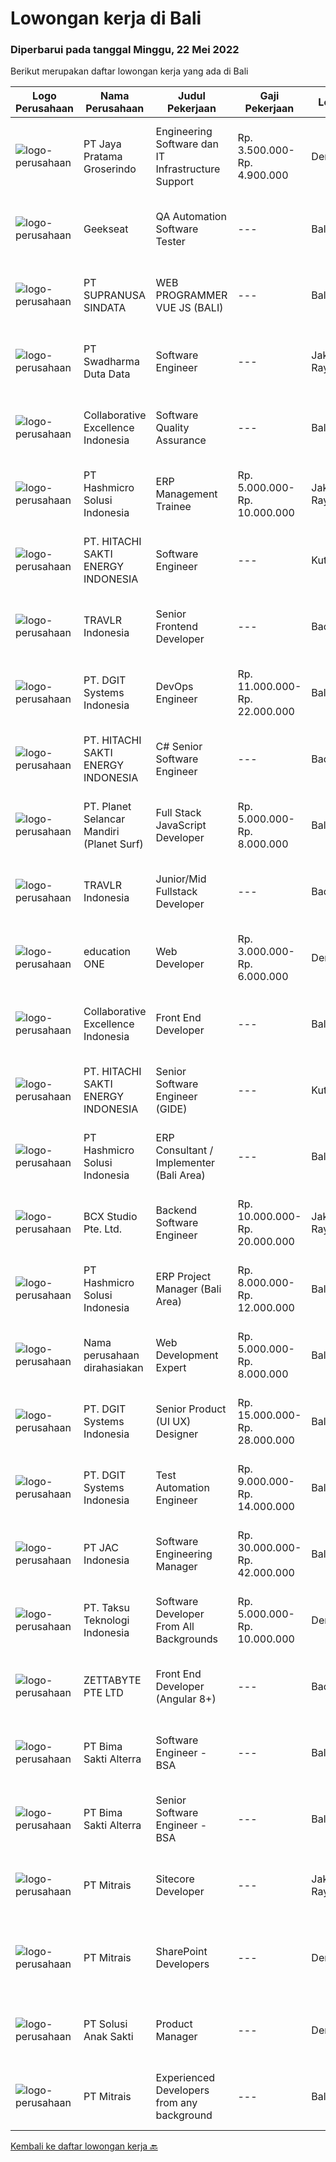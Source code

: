 
  # Lowongan kerja di Bali

  ### Diperbarui pada tanggal Minggu, 22 Mei 2022

  Berikut merupakan daftar lowongan kerja yang ada di Bali

  |Logo Perusahaan | Nama Perusahaan | Judul Pekerjaan | Gaji Pekerjaan | Lokasi | Deskripsi | Tanggal diunggah | Pranala |
  | -------------- | --------------- | --------------- | --------- | --------- | -------------- | ------- | ----------- |
  |![logo-perusahaan](https://image-service-cdn.seek.com.au/be1af91ee777d17a59fabd05c5b8597d433a88d1/ee4dce1061f3f616224767ad58cb2fc751b8d2dc)|PT Jaya Pratama Groserindo|Engineering Software dan IT Infrastructure Support|Rp. 3.500.000-Rp. 4.900.000|Denpasar|Kualifikasi :   Lulusan Sarjana Komputer Science / Information Technology (IT ) Minimum IPK 3,00 Usia 20 - 30 tahun  Menguasai C#, ASP.Net , Visual...|Rabu, 18 Mei 2022|https://www.jobstreet.co.id/id/job/engineering-software-dan-it-infrastructure-support-3887379?token=0~ed917ed1-3c91-4707-90e8-4230adcfd0dd&sectionRank=1&jobId=jobstreet-id-job-3887379|
|![logo-perusahaan](https://image-service-cdn.seek.com.au/961432dbd4f6f598e568bbe95a11411dce0703c4/ee4dce1061f3f616224767ad58cb2fc751b8d2dc)|Geekseat|QA Automation Software Tester|---|Bali|We’re looking for an Outstanding Automation Software Tester to join our Awesome Engineering Team. As an Automation Software Tester, you will design...|Sabtu, 21 Mei 2022|https://www.jobstreet.co.id/id/job/qa-automation-software-tester-3872721?token=0~ed917ed1-3c91-4707-90e8-4230adcfd0dd&sectionRank=2&jobId=jobstreet-id-job-3872721|
|![logo-perusahaan](https://image-service-cdn.seek.com.au/a50d942d1a834f67ed0f6529eed213256bc2fbab/ee4dce1061f3f616224767ad58cb2fc751b8d2dc)|PT SUPRANUSA SINDATA|WEB PROGRAMMER VUE JS (BALI)|---|Bali|Kualifikasi: Minimal Pendidikan S1 Information Technology / Computer Science dengan minimal IPK 3.00 Pengalaman minimal 1 tahun dengan pemrograman...|Sabtu, 21 Mei 2022|https://www.jobstreet.co.id/id/job/web-programmer-vue-js-bali-3879484?token=0~ed917ed1-3c91-4707-90e8-4230adcfd0dd&sectionRank=3&jobId=jobstreet-id-job-3879484|
|![logo-perusahaan](https://image-service-cdn.seek.com.au/e55e3708620a7ff5e7da329d1725ee01ed113417/ee4dce1061f3f616224767ad58cb2fc751b8d2dc)|PT Swadharma Duta Data|Software Engineer|---|Jakarta Raya|Software Development (.net) Memahami konsep pengembangan aplikasi Memahami konsep Microservices Architecture Familiar dengan Konsep Dasar dari Linux...|Kamis, 19 Mei 2022|https://www.jobstreet.co.id/id/job/software-engineer-3889138?token=0~ed917ed1-3c91-4707-90e8-4230adcfd0dd&sectionRank=4&jobId=jobstreet-id-job-3889138|
|![logo-perusahaan](https://image-service-cdn.seek.com.au/33ea8296c1c70739037d8b3472ff9ec4faeeab9d/ee4dce1061f3f616224767ad58cb2fc751b8d2dc)|Collaborative Excellence Indonesia|Software Quality Assurance|---|Bali|Responsibilities: Develops and maintains test scenarios and end user test scripts to verify new functionality performs as designed and meets customer...|Jumat, 20 Mei 2022|https://www.jobstreet.co.id/id/job/software-quality-assurance-3877285?token=0~ed917ed1-3c91-4707-90e8-4230adcfd0dd&sectionRank=5&jobId=jobstreet-id-job-3877285|
|![logo-perusahaan](https://image-service-cdn.seek.com.au/f6d60ad46f70dbd67cd5ea70ad66341689963cbd/ee4dce1061f3f616224767ad58cb2fc751b8d2dc)|PT Hashmicro Solusi Indonesia|ERP Management Trainee|Rp. 5.000.000-Rp. 10.000.000|Jakarta Raya|Have a knowledge about ERP SoftwareResponsibilities: Receive classroom instruction in subjects related (ERP Software) to their rotational experience....|Jumat, 20 Mei 2022|https://www.jobstreet.co.id/id/job/erp-management-trainee-3890721?token=0~ed917ed1-3c91-4707-90e8-4230adcfd0dd&sectionRank=6&jobId=jobstreet-id-job-3890721|
|![logo-perusahaan](https://image-service-cdn.seek.com.au/609c65e768882c9d713b0b3c799a28dfacf66ee9/ee4dce1061f3f616224767ad58cb2fc751b8d2dc)|PT. HITACHI SAKTI ENERGY INDONESIA|Software Engineer|---|Kuta|Hitachi Energy is a pioneering technology leader that is helping to increase access to affordable, reliable, sustainable, and modern energy for all....|Jumat, 20 Mei 2022|https://www.jobstreet.co.id/id/job/software-engineer-3879035?token=0~ed917ed1-3c91-4707-90e8-4230adcfd0dd&sectionRank=7&jobId=jobstreet-id-job-3879035|
|![logo-perusahaan](https://image-service-cdn.seek.com.au/0b12a742ea945bde3fd751c06ca5f47bb2053690/ee4dce1061f3f616224767ad58cb2fc751b8d2dc)|TRAVLR Indonesia|Senior Frontend Developer|---|Badung|Requirment : Expert in web development(HTML/CSS/Javascript) Expert in Vue/React JS NUXT/NEXT JS is a plus Expert in modern CSS framework such as...|Jumat, 20 Mei 2022|https://www.jobstreet.co.id/id/job/senior-frontend-developer-3877763?token=0~ed917ed1-3c91-4707-90e8-4230adcfd0dd&sectionRank=8&jobId=jobstreet-id-job-3877763|
|![logo-perusahaan](https://image-service-cdn.seek.com.au/86a88c2f6d7d45552583132278caf70ef23e7608/ee4dce1061f3f616224767ad58cb2fc751b8d2dc)|PT. DGIT Systems Indonesia|DevOps Engineer|Rp. 11.000.000-Rp. 22.000.000|Bali|We are looking for a DevOps Engineer to join an engineering-lead team of developers working on our telecommunications delivery platform Telflow (learn...|Kamis, 19 Mei 2022|https://www.jobstreet.co.id/id/job/devops-engineer-3889041?token=0~ed917ed1-3c91-4707-90e8-4230adcfd0dd&sectionRank=9&jobId=jobstreet-id-job-3889041|
|![logo-perusahaan](https://image-service-cdn.seek.com.au/609c65e768882c9d713b0b3c799a28dfacf66ee9/ee4dce1061f3f616224767ad58cb2fc751b8d2dc)|PT. HITACHI SAKTI ENERGY INDONESIA|C# Senior Software Engineer|---|Badung|The Hitachi Energy business offers power and automation products, systems, service and software solutions across the generation, transmission, and...|Jumat, 20 Mei 2022|https://www.jobstreet.co.id/id/job/c-senior-software-engineer-3879038?token=0~ed917ed1-3c91-4707-90e8-4230adcfd0dd&sectionRank=10&jobId=jobstreet-id-job-3879038|
|![logo-perusahaan](https://image-service-cdn.seek.com.au/9a17f6158932b294e24ba264a1e5b00bc07424ec/ee4dce1061f3f616224767ad58cb2fc751b8d2dc)|PT. Planet Selancar Mandiri (Planet Surf)|Full Stack JavaScript Developer|Rp. 5.000.000-Rp. 8.000.000|Bali|Requiremrents: Bachelor of Computer Science/Information System Minimum has one year of working experience in related field Minimum 20 years old and...|Jumat, 20 Mei 2022|https://www.jobstreet.co.id/id/job/full-stack-javascript-developer-3878487?token=0~ed917ed1-3c91-4707-90e8-4230adcfd0dd&sectionRank=11&jobId=jobstreet-id-job-3878487|
|![logo-perusahaan](https://image-service-cdn.seek.com.au/0b12a742ea945bde3fd751c06ca5f47bb2053690/ee4dce1061f3f616224767ad58cb2fc751b8d2dc)|TRAVLR Indonesia|Junior/Mid Fullstack Developer|---|Badung|Qualifications &amp; minimum requirements: 1+ years professional programming experience in OOP language such as C# or Java Experienced in developing...|Jumat, 20 Mei 2022|https://www.jobstreet.co.id/id/job/junior-mid-fullstack-developer-3877480?token=0~ed917ed1-3c91-4707-90e8-4230adcfd0dd&sectionRank=12&jobId=jobstreet-id-job-3877480|
|![logo-perusahaan](https://image-service-cdn.seek.com.au/c05581680914cf46d7f6856015656c07552d502e/ee4dce1061f3f616224767ad58cb2fc751b8d2dc)|education ONE|Web Developer|Rp. 3.000.000-Rp. 6.000.000|Denpasar|Job Description : Design website pages that are user-friendly, attractive, and engaging, while remaining true to the company brand and promoting the...|Rabu, 18 Mei 2022|https://www.jobstreet.co.id/id/job/web-developer-3887303?token=0~ed917ed1-3c91-4707-90e8-4230adcfd0dd&sectionRank=13&jobId=jobstreet-id-job-3887303|
|![logo-perusahaan](https://image-service-cdn.seek.com.au/7145b1ba6bc0dbd678e2bf86d776dd2b1b9b81f6/ee4dce1061f3f616224767ad58cb2fc751b8d2dc)|Collaborative Excellence Indonesia|Front End Developer|---|Bali|Requirements: You probably have 2-3 years of relevant experience as a web developer. UI developer or front-end engineer in commercial projects. As a...|Jumat, 20 Mei 2022|https://www.jobstreet.co.id/id/job/front-end-developer-3877289?token=0~ed917ed1-3c91-4707-90e8-4230adcfd0dd&sectionRank=14&jobId=jobstreet-id-job-3877289|
|![logo-perusahaan](https://image-service-cdn.seek.com.au/609c65e768882c9d713b0b3c799a28dfacf66ee9/ee4dce1061f3f616224767ad58cb2fc751b8d2dc)|PT. HITACHI SAKTI ENERGY INDONESIA|Senior Software Engineer (GIDE)|---|Kuta|At Hitachi Energy our purpose is advancing a sustainable energy future for all. We bring power to our homes, schools, hospitals, and factories. Join...|Jumat, 20 Mei 2022|https://www.jobstreet.co.id/id/job/senior-software-engineer-gide-3879031?token=0~ed917ed1-3c91-4707-90e8-4230adcfd0dd&sectionRank=15&jobId=jobstreet-id-job-3879031|
|![logo-perusahaan](https://image-service-cdn.seek.com.au/f6d60ad46f70dbd67cd5ea70ad66341689963cbd/ee4dce1061f3f616224767ad58cb2fc751b8d2dc)|PT Hashmicro Solusi Indonesia|ERP Consultant / Implementer (Bali Area)|---|Bali|*Fill this form to start our recruitment...|Jumat, 20 Mei 2022|https://www.jobstreet.co.id/id/job/erp-consultant-implementer-bali-area-3878043?token=0~ed917ed1-3c91-4707-90e8-4230adcfd0dd&sectionRank=16&jobId=jobstreet-id-job-3878043|
|![logo-perusahaan](https://image-service-cdn.seek.com.au/9dc643f957063f7dfc2419927346f10a1f36b079/ee4dce1061f3f616224767ad58cb2fc751b8d2dc)|BCX Studio Pte. Ltd.|Backend Software Engineer|Rp. 10.000.000-Rp. 20.000.000|Jakarta Raya|BCX Studio is a Singapore-based company, our mission is to build an enterprise-grade online commerce platform to empower SME to compete in the...|Rabu, 18 Mei 2022|https://www.jobstreet.co.id/id/job/backend-software-engineer-9589842/origin/sg?token=0~ed917ed1-3c91-4707-90e8-4230adcfd0dd&sectionRank=17&jobId=jobstreet-sg-job-9589842|
|![logo-perusahaan](https://image-service-cdn.seek.com.au/f6d60ad46f70dbd67cd5ea70ad66341689963cbd/ee4dce1061f3f616224767ad58cb2fc751b8d2dc)|PT Hashmicro Solusi Indonesia|ERP Project Manager (Bali Area)|Rp. 8.000.000-Rp. 12.000.000|Bali|Responsibilities: Manage and ensure ERP projects are done on time, on budget and on scope with high customer satisfaction Developing project plans,...|Jumat, 20 Mei 2022|https://www.jobstreet.co.id/id/job/erp-project-manager-bali-area-3890631?token=0~ed917ed1-3c91-4707-90e8-4230adcfd0dd&sectionRank=18&jobId=jobstreet-id-job-3890631|
|![logo-perusahaan](https://i.ibb.co/sqvTCh9/112815900-stock-vector-no-image-available-icon-flat-vector.webp)|Nama perusahaan dirahasiakan|Web Development Expert|Rp. 5.000.000-Rp. 8.000.000|Bali|·Established Export company in Bali Seeks For  Web Development Expert for back end web development.* Choosing &amp; Selecting a template to work...|Rabu, 18 Mei 2022|https://www.jobstreet.co.id/id/job/web-development-expert-3886551?token=0~ed917ed1-3c91-4707-90e8-4230adcfd0dd&sectionRank=19&jobId=jobstreet-id-job-3886551|
|![logo-perusahaan](https://image-service-cdn.seek.com.au/86a88c2f6d7d45552583132278caf70ef23e7608/ee4dce1061f3f616224767ad58cb2fc751b8d2dc)|PT. DGIT Systems Indonesia|Senior Product (UI UX) Designer|Rp. 15.000.000-Rp. 28.000.000|Bali|Get to know the TeamWe value positive work ethics as you are. You will be part of an International, diverse team of talented squads of product...|Jumat, 20 Mei 2022|https://www.jobstreet.co.id/id/job/senior-product-ui-ux-designer-3879105?token=0~ed917ed1-3c91-4707-90e8-4230adcfd0dd&sectionRank=20&jobId=jobstreet-id-job-3879105|
|![logo-perusahaan](https://image-service-cdn.seek.com.au/86a88c2f6d7d45552583132278caf70ef23e7608/ee4dce1061f3f616224767ad58cb2fc751b8d2dc)|PT. DGIT Systems Indonesia|Test Automation Engineer|Rp. 9.000.000-Rp. 14.000.000|Bali|We are looking for talented Test Engineer or Test Automation Engineer to join an experienced team working on our flagship product Telflow, a...|Kamis, 19 Mei 2022|https://www.jobstreet.co.id/id/job/test-automation-engineer-3887841?token=0~ed917ed1-3c91-4707-90e8-4230adcfd0dd&sectionRank=21&jobId=jobstreet-id-job-3887841|
|![logo-perusahaan](https://image-service-cdn.seek.com.au/50fedf91f7fd688dcd9995a9d57073ea96a5a8cf/ee4dce1061f3f616224767ad58cb2fc751b8d2dc)|PT JAC Indonesia|Software Engineering Manager|Rp. 30.000.000-Rp. 42.000.000|Bali|Our client is an international investment institution focused on delivering the best synergy of encrypted currency investing from Queensland. They are...|Rabu, 18 Mei 2022|https://www.jobstreet.co.id/id/job/software-engineering-manager-3886434?token=0~ed917ed1-3c91-4707-90e8-4230adcfd0dd&sectionRank=22&jobId=jobstreet-id-job-3886434|
|![logo-perusahaan](https://image-service-cdn.seek.com.au/cdad7eadbef6a47d2c5b4d08a7c1b9886e8f7f8f/ee4dce1061f3f616224767ad58cb2fc751b8d2dc)|PT. Taksu Teknologi Indonesia|Software Developer From All Backgrounds|Rp. 5.000.000-Rp. 10.000.000|Denpasar|Let’s Build Your Future with Us!We are looking for a Software Developer From All Backgrounds to be part of an existing team. The team maintains...|Selasa, 17 Mei 2022|https://www.jobstreet.co.id/id/job/software-developer-from-all-backgrounds-3884489?token=0~ed917ed1-3c91-4707-90e8-4230adcfd0dd&sectionRank=23&jobId=jobstreet-id-job-3884489|
|![logo-perusahaan](https://image-service-cdn.seek.com.au/d6f07ae1ef1c30933944876d0a20460f9f186c19/ee4dce1061f3f616224767ad58cb2fc751b8d2dc)|ZETTABYTE PTE LTD|Front End Developer (Angular 8+)|---|Badung|Job DescriptionWe are looking for a Front-End Web Developer who is motivated to combine the art of design with the art of programming....|Rabu, 18 Mei 2022|https://www.jobstreet.co.id/id/job/front-end-developer-angular-8-3873476?token=0~ed917ed1-3c91-4707-90e8-4230adcfd0dd&sectionRank=24&jobId=jobstreet-id-job-3873476|
|![logo-perusahaan](https://image-service-cdn.seek.com.au/3b449304b19b7a5909fe2d6166b69cb2e3dfc9ad/ee4dce1061f3f616224767ad58cb2fc751b8d2dc)|PT Bima Sakti Alterra|Software Engineer - BSA|---|Bali|Area Responsibility:● Develop software solutions by studying information needs; conferring with users; studying systems flow, data usage and work...|Rabu, 18 Mei 2022|https://www.jobstreet.co.id/id/job/software-engineer-bsa-3885913?token=0~ed917ed1-3c91-4707-90e8-4230adcfd0dd&sectionRank=25&jobId=jobstreet-id-job-3885913|
|![logo-perusahaan](https://image-service-cdn.seek.com.au/3b449304b19b7a5909fe2d6166b69cb2e3dfc9ad/ee4dce1061f3f616224767ad58cb2fc751b8d2dc)|PT Bima Sakti Alterra|Senior Software Engineer - BSA|---|Bali|Area Responsibility:● Develop software solutions by studying information needs; conferring with users; studying systems flow, data usage and work...|Rabu, 18 Mei 2022|https://www.jobstreet.co.id/id/job/senior-software-engineer-bsa-3885915?token=0~ed917ed1-3c91-4707-90e8-4230adcfd0dd&sectionRank=26&jobId=jobstreet-id-job-3885915|
|![logo-perusahaan](https://image-service-cdn.seek.com.au/969b0c47f133a1e0155056a5d964c63953dd6304/ee4dce1061f3f616224767ad58cb2fc751b8d2dc)|PT Mitrais|Sitecore Developer|---|Jakarta Raya|Build your Career with Mitrais!   We're urgently looking for a great Sitecore developer who is proficient with the design, production and...|Rabu, 18 Mei 2022|https://www.jobstreet.co.id/id/job/sitecore-developer-3885785?token=0~ed917ed1-3c91-4707-90e8-4230adcfd0dd&sectionRank=27&jobId=jobstreet-id-job-3885785|
|![logo-perusahaan](https://image-service-cdn.seek.com.au/969b0c47f133a1e0155056a5d964c63953dd6304/ee4dce1061f3f616224767ad58cb2fc751b8d2dc)|PT Mitrais|SharePoint Developers|---|Denpasar|Build your Career with Mitrais ! We're looking for experienced SharePoint Developers to be part of our team   What will you be doing? Develop REST...|Rabu, 18 Mei 2022|https://www.jobstreet.co.id/id/job/sharepoint-developers-3885848?token=0~ed917ed1-3c91-4707-90e8-4230adcfd0dd&sectionRank=28&jobId=jobstreet-id-job-3885848|
|![logo-perusahaan](https://image-service-cdn.seek.com.au/4b3c9862d59523d163ed917d453c0000146f36cd/ee4dce1061f3f616224767ad58cb2fc751b8d2dc)|PT Solusi Anak Sakti|Product Manager|---|Denpasar|Roles and Responsibilities:- Acting as a bridge of CSO (Chief Strategy Officer) and CTO (Chief Technology Officer) to Define and deliver product...|Rabu, 18 Mei 2022|https://www.jobstreet.co.id/id/job/product-manager-3887644?token=0~ed917ed1-3c91-4707-90e8-4230adcfd0dd&sectionRank=29&jobId=jobstreet-id-job-3887644|
|![logo-perusahaan](https://image-service-cdn.seek.com.au/969b0c47f133a1e0155056a5d964c63953dd6304/ee4dce1061f3f616224767ad58cb2fc751b8d2dc)|PT Mitrais|Experienced Developers from any background|---|Bali|Build your Career with Mitrais ! We're looking for experienced Software Engineers from any background to be part of our team. What will you be doing? ...|Rabu, 18 Mei 2022|https://www.jobstreet.co.id/id/job/experienced-developers-from-any-background-3885781?token=0~ed917ed1-3c91-4707-90e8-4230adcfd0dd&sectionRank=30&jobId=jobstreet-id-job-3885781|


  [Kembali ke daftar lowongan kerja 🔙](../README.md#daftar-lowongan-kerja)
  